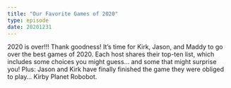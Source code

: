 ```yaml
---
title: "Our Favorite Games of 2020"
type: episode
date: 20201231
---
```

2020 is over!!! Thank goodness! It’s time for Kirk, Jason, and Maddy to go over the best games of 2020. Each host shares their top-ten list, which includes some choices you might guess… and some that might surprise you! Plus: Jason and Kirk have finally finished the game they were obliged to play… Kirby Planet Robobot.